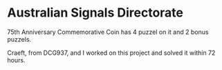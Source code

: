 # Australian Signals Directorate
75th Anniversary Commemorative Coin has 4 puzzel on it and 2 bonus puzzels.

Craeft, from DCG937, and I worked on this project and solved it within 72 hours.
